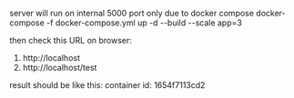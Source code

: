 server will run on internal 5000 port only due to docker compose
docker-compose -f docker-compose.yml up -d --build --scale app=3 

then check this URL on browser:
1. http://localhost
2. http://localhost/test

result should be like this:
container id: 1654f7113cd2 